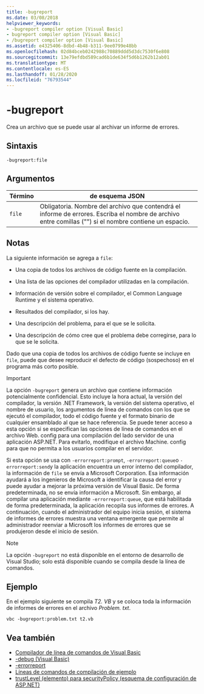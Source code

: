 ```yaml
---
title: -bugreport
ms.date: 03/08/2018
helpviewer_keywords:
- -bugreport compiler option [Visual Basic]
- bugreport compiler option [Visual Basic]
- /bugreport compiler option [Visual Basic]
ms.assetid: e4325406-8dbd-4b48-b311-9ee0799e48bb
ms.openlocfilehash: 02d84bceb0242988c70889ddd5d3dc7530f6e808
ms.sourcegitcommit: 13e79efdbd589cad6b1de634f5d6b1262b12ab01
ms.translationtype: MT
ms.contentlocale: es-ES
ms.lasthandoff: 01/28/2020
ms.locfileid: "76793544"
---
```

# <a name="-bugreport"></a>-bugreport

Crea un archivo que se puede usar al archivar un informe de errores.

## <a name="syntax"></a>Sintaxis

```console
-bugreport:file
```

## <a name="arguments"></a>Argumentos

|Término|de esquema JSON|
|---|---|
|`file`|Obligatoria. Nombre del archivo que contendrá el informe de errores. Escriba el nombre de archivo entre comillas ("") si el nombre contiene un espacio.|

## <a name="remarks"></a>Notas

La siguiente información se agrega a `file`:

- Una copia de todos los archivos de código fuente en la compilación.

- Una lista de las opciones del compilador utilizadas en la compilación.

- Información de versión sobre el compilador, el Common Language Runtime y el sistema operativo.

- Resultados del compilador, si los hay.

- Una descripción del problema, para el que se le solicita.

- Una descripción de cómo cree que el problema debe corregirse, para lo que se le solicita.

Dado que una copia de todos los archivos de código fuente se incluye en `file`, puede que desee reproducir el defecto de código (sospechoso) en el programa más corto posible.

> [!IMPORTANT]
> La opción `-bugreport` genera un archivo que contiene información potencialmente confidencial. Esto incluye la hora actual, la versión del compilador, la versión .NET Framework, la versión del sistema operativo, el nombre de usuario, los argumentos de línea de comandos con los que se ejecutó el compilador, todo el código fuente y el formato binario de cualquier ensamblado al que se hace referencia. Se puede tener acceso a esta opción si se especifican las opciones de línea de comandos en el archivo Web. config para una compilación del lado servidor de una aplicación ASP.NET. Para evitarlo, modifique el archivo Machine. config para que no permita a los usuarios compilar en el servidor.

Si esta opción se usa con `-errorreport:prompt`, `-errorreport:queue`o `-errorreport:send`y la aplicación encuentra un error interno del compilador, la información de `file` se envía a Microsoft Corporation. Esa información ayudará a los ingenieros de Microsoft a identificar la causa del error y puede ayudar a mejorar la próxima versión de Visual Basic. De forma predeterminada, no se envía información a Microsoft. Sin embargo, al compilar una aplicación mediante `-errorreport:queue`, que está habilitada de forma predeterminada, la aplicación recopila sus informes de errores. A continuación, cuando el administrador del equipo inicia sesión, el sistema de informes de errores muestra una ventana emergente que permite al administrador reenviar a Microsoft los informes de errores que se produjeron desde el inicio de sesión.

> [!NOTE]
> La opción `-bugreport` no está disponible en el entorno de desarrollo de Visual Studio; solo está disponible cuando se compila desde la línea de comandos.

## <a name="example"></a>Ejemplo

En el ejemplo siguiente se compila *T2. VB* y se coloca toda la información de informes de errores en el archivo *Problem. txt*.

```console
vbc -bugreport:problem.txt t2.vb
```

## <a name="see-also"></a>Vea también

- [Compilador de línea de comandos de Visual Basic](index.md)
- [-debug (Visual Basic)](debug.md)
- [-errorreport](errorreport.md)
- [Líneas de comandos de compilación de ejemplo](sample-compilation-command-lines.md)
- [trustLevel (elemento) para securityPolicy (esquema de configuración de ASP.NET)](https://docs.microsoft.com/previous-versions/dotnet/netframework-4.0/as399f0x(v=vs.100))
